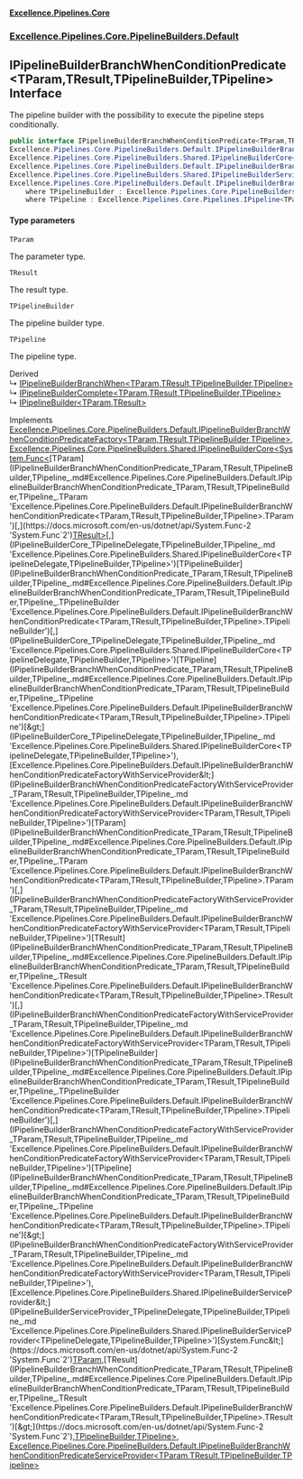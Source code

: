 #### [Excellence.Pipelines.Core](Excellence.Pipelines.md 'Excellence.Pipelines')
### [Excellence.Pipelines.Core.PipelineBuilders.Default](Excellence.Pipelines.md#Excellence.Pipelines.Core.PipelineBuilders.Default 'Excellence.Pipelines.Core.PipelineBuilders.Default')

## IPipelineBuilderBranchWhenConditionPredicate<TParam,TResult,TPipelineBuilder,TPipeline> Interface

The pipeline builder with the possibility to execute the pipeline steps conditionally.

```csharp
public interface IPipelineBuilderBranchWhenConditionPredicate<TParam,TResult,TPipelineBuilder,out TPipeline> :
Excellence.Pipelines.Core.PipelineBuilders.Default.IPipelineBuilderBranchWhenConditionPredicateFactory<TParam, TResult, TPipelineBuilder, TPipeline>,
Excellence.Pipelines.Core.PipelineBuilders.Shared.IPipelineBuilderCore<System.Func<TParam, TResult>, TPipelineBuilder, TPipeline>,
Excellence.Pipelines.Core.PipelineBuilders.Default.IPipelineBuilderBranchWhenConditionPredicateFactoryWithServiceProvider<TParam, TResult, TPipelineBuilder, TPipeline>,
Excellence.Pipelines.Core.PipelineBuilders.Shared.IPipelineBuilderServiceProvider<System.Func<TParam, TResult>, TPipelineBuilder, TPipeline>,
Excellence.Pipelines.Core.PipelineBuilders.Default.IPipelineBuilderBranchWhenConditionPredicateServiceProvider<TParam, TResult, TPipelineBuilder, TPipeline>
    where TPipelineBuilder : Excellence.Pipelines.Core.PipelineBuilders.Default.IPipelineBuilderBranchWhenConditionPredicate<TParam, TResult, TPipelineBuilder, TPipeline>
    where TPipeline : Excellence.Pipelines.Core.Pipelines.IPipeline<TParam, TResult>
```
#### Type parameters

<a name='Excellence.Pipelines.Core.PipelineBuilders.Default.IPipelineBuilderBranchWhenConditionPredicate_TParam,TResult,TPipelineBuilder,TPipeline_.TParam'></a>

`TParam`

The parameter type.

<a name='Excellence.Pipelines.Core.PipelineBuilders.Default.IPipelineBuilderBranchWhenConditionPredicate_TParam,TResult,TPipelineBuilder,TPipeline_.TResult'></a>

`TResult`

The result type.

<a name='Excellence.Pipelines.Core.PipelineBuilders.Default.IPipelineBuilderBranchWhenConditionPredicate_TParam,TResult,TPipelineBuilder,TPipeline_.TPipelineBuilder'></a>

`TPipelineBuilder`

The pipeline builder type.

<a name='Excellence.Pipelines.Core.PipelineBuilders.Default.IPipelineBuilderBranchWhenConditionPredicate_TParam,TResult,TPipelineBuilder,TPipeline_.TPipeline'></a>

`TPipeline`

The pipeline type.

Derived  
&#8627; [IPipelineBuilderBranchWhen&lt;TParam,TResult,TPipelineBuilder,TPipeline&gt;](IPipelineBuilderBranchWhen_TParam,TResult,TPipelineBuilder,TPipeline_.md 'Excellence.Pipelines.Core.PipelineBuilders.Default.IPipelineBuilderBranchWhen<TParam,TResult,TPipelineBuilder,TPipeline>')  
&#8627; [IPipelineBuilderComplete&lt;TParam,TResult,TPipelineBuilder,TPipeline&gt;](IPipelineBuilderComplete_TParam,TResult,TPipelineBuilder,TPipeline_.md 'Excellence.Pipelines.Core.PipelineBuilders.Default.IPipelineBuilderComplete<TParam,TResult,TPipelineBuilder,TPipeline>')  
&#8627; [IPipelineBuilder&lt;TParam,TResult&gt;](IPipelineBuilder_TParam,TResult_.md 'Excellence.Pipelines.Core.PipelineBuilders.IPipelineBuilder<TParam,TResult>')

Implements [Excellence.Pipelines.Core.PipelineBuilders.Default.IPipelineBuilderBranchWhenConditionPredicateFactory&lt;](IPipelineBuilderBranchWhenConditionPredicateFactory_TParam,TResult,TPipelineBuilder,TPipeline_.md 'Excellence.Pipelines.Core.PipelineBuilders.Default.IPipelineBuilderBranchWhenConditionPredicateFactory<TParam,TResult,TPipelineBuilder,TPipeline>')[TParam](IPipelineBuilderBranchWhenConditionPredicate_TParam,TResult,TPipelineBuilder,TPipeline_.md#Excellence.Pipelines.Core.PipelineBuilders.Default.IPipelineBuilderBranchWhenConditionPredicate_TParam,TResult,TPipelineBuilder,TPipeline_.TParam 'Excellence.Pipelines.Core.PipelineBuilders.Default.IPipelineBuilderBranchWhenConditionPredicate<TParam,TResult,TPipelineBuilder,TPipeline>.TParam')[,](IPipelineBuilderBranchWhenConditionPredicateFactory_TParam,TResult,TPipelineBuilder,TPipeline_.md 'Excellence.Pipelines.Core.PipelineBuilders.Default.IPipelineBuilderBranchWhenConditionPredicateFactory<TParam,TResult,TPipelineBuilder,TPipeline>')[TResult](IPipelineBuilderBranchWhenConditionPredicate_TParam,TResult,TPipelineBuilder,TPipeline_.md#Excellence.Pipelines.Core.PipelineBuilders.Default.IPipelineBuilderBranchWhenConditionPredicate_TParam,TResult,TPipelineBuilder,TPipeline_.TResult 'Excellence.Pipelines.Core.PipelineBuilders.Default.IPipelineBuilderBranchWhenConditionPredicate<TParam,TResult,TPipelineBuilder,TPipeline>.TResult')[,](IPipelineBuilderBranchWhenConditionPredicateFactory_TParam,TResult,TPipelineBuilder,TPipeline_.md 'Excellence.Pipelines.Core.PipelineBuilders.Default.IPipelineBuilderBranchWhenConditionPredicateFactory<TParam,TResult,TPipelineBuilder,TPipeline>')[TPipelineBuilder](IPipelineBuilderBranchWhenConditionPredicate_TParam,TResult,TPipelineBuilder,TPipeline_.md#Excellence.Pipelines.Core.PipelineBuilders.Default.IPipelineBuilderBranchWhenConditionPredicate_TParam,TResult,TPipelineBuilder,TPipeline_.TPipelineBuilder 'Excellence.Pipelines.Core.PipelineBuilders.Default.IPipelineBuilderBranchWhenConditionPredicate<TParam,TResult,TPipelineBuilder,TPipeline>.TPipelineBuilder')[,](IPipelineBuilderBranchWhenConditionPredicateFactory_TParam,TResult,TPipelineBuilder,TPipeline_.md 'Excellence.Pipelines.Core.PipelineBuilders.Default.IPipelineBuilderBranchWhenConditionPredicateFactory<TParam,TResult,TPipelineBuilder,TPipeline>')[TPipeline](IPipelineBuilderBranchWhenConditionPredicate_TParam,TResult,TPipelineBuilder,TPipeline_.md#Excellence.Pipelines.Core.PipelineBuilders.Default.IPipelineBuilderBranchWhenConditionPredicate_TParam,TResult,TPipelineBuilder,TPipeline_.TPipeline 'Excellence.Pipelines.Core.PipelineBuilders.Default.IPipelineBuilderBranchWhenConditionPredicate<TParam,TResult,TPipelineBuilder,TPipeline>.TPipeline')[&gt;](IPipelineBuilderBranchWhenConditionPredicateFactory_TParam,TResult,TPipelineBuilder,TPipeline_.md 'Excellence.Pipelines.Core.PipelineBuilders.Default.IPipelineBuilderBranchWhenConditionPredicateFactory<TParam,TResult,TPipelineBuilder,TPipeline>'), [Excellence.Pipelines.Core.PipelineBuilders.Shared.IPipelineBuilderCore&lt;](IPipelineBuilderCore_TPipelineDelegate,TPipelineBuilder,TPipeline_.md 'Excellence.Pipelines.Core.PipelineBuilders.Shared.IPipelineBuilderCore<TPipelineDelegate,TPipelineBuilder,TPipeline>')[System.Func&lt;](https://docs.microsoft.com/en-us/dotnet/api/System.Func-2 'System.Func`2')[TParam](IPipelineBuilderBranchWhenConditionPredicate_TParam,TResult,TPipelineBuilder,TPipeline_.md#Excellence.Pipelines.Core.PipelineBuilders.Default.IPipelineBuilderBranchWhenConditionPredicate_TParam,TResult,TPipelineBuilder,TPipeline_.TParam 'Excellence.Pipelines.Core.PipelineBuilders.Default.IPipelineBuilderBranchWhenConditionPredicate<TParam,TResult,TPipelineBuilder,TPipeline>.TParam')[,](https://docs.microsoft.com/en-us/dotnet/api/System.Func-2 'System.Func`2')[TResult](IPipelineBuilderBranchWhenConditionPredicate_TParam,TResult,TPipelineBuilder,TPipeline_.md#Excellence.Pipelines.Core.PipelineBuilders.Default.IPipelineBuilderBranchWhenConditionPredicate_TParam,TResult,TPipelineBuilder,TPipeline_.TResult 'Excellence.Pipelines.Core.PipelineBuilders.Default.IPipelineBuilderBranchWhenConditionPredicate<TParam,TResult,TPipelineBuilder,TPipeline>.TResult')[&gt;](https://docs.microsoft.com/en-us/dotnet/api/System.Func-2 'System.Func`2')[,](IPipelineBuilderCore_TPipelineDelegate,TPipelineBuilder,TPipeline_.md 'Excellence.Pipelines.Core.PipelineBuilders.Shared.IPipelineBuilderCore<TPipelineDelegate,TPipelineBuilder,TPipeline>')[TPipelineBuilder](IPipelineBuilderBranchWhenConditionPredicate_TParam,TResult,TPipelineBuilder,TPipeline_.md#Excellence.Pipelines.Core.PipelineBuilders.Default.IPipelineBuilderBranchWhenConditionPredicate_TParam,TResult,TPipelineBuilder,TPipeline_.TPipelineBuilder 'Excellence.Pipelines.Core.PipelineBuilders.Default.IPipelineBuilderBranchWhenConditionPredicate<TParam,TResult,TPipelineBuilder,TPipeline>.TPipelineBuilder')[,](IPipelineBuilderCore_TPipelineDelegate,TPipelineBuilder,TPipeline_.md 'Excellence.Pipelines.Core.PipelineBuilders.Shared.IPipelineBuilderCore<TPipelineDelegate,TPipelineBuilder,TPipeline>')[TPipeline](IPipelineBuilderBranchWhenConditionPredicate_TParam,TResult,TPipelineBuilder,TPipeline_.md#Excellence.Pipelines.Core.PipelineBuilders.Default.IPipelineBuilderBranchWhenConditionPredicate_TParam,TResult,TPipelineBuilder,TPipeline_.TPipeline 'Excellence.Pipelines.Core.PipelineBuilders.Default.IPipelineBuilderBranchWhenConditionPredicate<TParam,TResult,TPipelineBuilder,TPipeline>.TPipeline')[&gt;](IPipelineBuilderCore_TPipelineDelegate,TPipelineBuilder,TPipeline_.md 'Excellence.Pipelines.Core.PipelineBuilders.Shared.IPipelineBuilderCore<TPipelineDelegate,TPipelineBuilder,TPipeline>'), [Excellence.Pipelines.Core.PipelineBuilders.Default.IPipelineBuilderBranchWhenConditionPredicateFactoryWithServiceProvider&lt;](IPipelineBuilderBranchWhenConditionPredicateFactoryWithServiceProvider_TParam,TResult,TPipelineBuilder,TPipeline_.md 'Excellence.Pipelines.Core.PipelineBuilders.Default.IPipelineBuilderBranchWhenConditionPredicateFactoryWithServiceProvider<TParam,TResult,TPipelineBuilder,TPipeline>')[TParam](IPipelineBuilderBranchWhenConditionPredicate_TParam,TResult,TPipelineBuilder,TPipeline_.md#Excellence.Pipelines.Core.PipelineBuilders.Default.IPipelineBuilderBranchWhenConditionPredicate_TParam,TResult,TPipelineBuilder,TPipeline_.TParam 'Excellence.Pipelines.Core.PipelineBuilders.Default.IPipelineBuilderBranchWhenConditionPredicate<TParam,TResult,TPipelineBuilder,TPipeline>.TParam')[,](IPipelineBuilderBranchWhenConditionPredicateFactoryWithServiceProvider_TParam,TResult,TPipelineBuilder,TPipeline_.md 'Excellence.Pipelines.Core.PipelineBuilders.Default.IPipelineBuilderBranchWhenConditionPredicateFactoryWithServiceProvider<TParam,TResult,TPipelineBuilder,TPipeline>')[TResult](IPipelineBuilderBranchWhenConditionPredicate_TParam,TResult,TPipelineBuilder,TPipeline_.md#Excellence.Pipelines.Core.PipelineBuilders.Default.IPipelineBuilderBranchWhenConditionPredicate_TParam,TResult,TPipelineBuilder,TPipeline_.TResult 'Excellence.Pipelines.Core.PipelineBuilders.Default.IPipelineBuilderBranchWhenConditionPredicate<TParam,TResult,TPipelineBuilder,TPipeline>.TResult')[,](IPipelineBuilderBranchWhenConditionPredicateFactoryWithServiceProvider_TParam,TResult,TPipelineBuilder,TPipeline_.md 'Excellence.Pipelines.Core.PipelineBuilders.Default.IPipelineBuilderBranchWhenConditionPredicateFactoryWithServiceProvider<TParam,TResult,TPipelineBuilder,TPipeline>')[TPipelineBuilder](IPipelineBuilderBranchWhenConditionPredicate_TParam,TResult,TPipelineBuilder,TPipeline_.md#Excellence.Pipelines.Core.PipelineBuilders.Default.IPipelineBuilderBranchWhenConditionPredicate_TParam,TResult,TPipelineBuilder,TPipeline_.TPipelineBuilder 'Excellence.Pipelines.Core.PipelineBuilders.Default.IPipelineBuilderBranchWhenConditionPredicate<TParam,TResult,TPipelineBuilder,TPipeline>.TPipelineBuilder')[,](IPipelineBuilderBranchWhenConditionPredicateFactoryWithServiceProvider_TParam,TResult,TPipelineBuilder,TPipeline_.md 'Excellence.Pipelines.Core.PipelineBuilders.Default.IPipelineBuilderBranchWhenConditionPredicateFactoryWithServiceProvider<TParam,TResult,TPipelineBuilder,TPipeline>')[TPipeline](IPipelineBuilderBranchWhenConditionPredicate_TParam,TResult,TPipelineBuilder,TPipeline_.md#Excellence.Pipelines.Core.PipelineBuilders.Default.IPipelineBuilderBranchWhenConditionPredicate_TParam,TResult,TPipelineBuilder,TPipeline_.TPipeline 'Excellence.Pipelines.Core.PipelineBuilders.Default.IPipelineBuilderBranchWhenConditionPredicate<TParam,TResult,TPipelineBuilder,TPipeline>.TPipeline')[&gt;](IPipelineBuilderBranchWhenConditionPredicateFactoryWithServiceProvider_TParam,TResult,TPipelineBuilder,TPipeline_.md 'Excellence.Pipelines.Core.PipelineBuilders.Default.IPipelineBuilderBranchWhenConditionPredicateFactoryWithServiceProvider<TParam,TResult,TPipelineBuilder,TPipeline>'), [Excellence.Pipelines.Core.PipelineBuilders.Shared.IPipelineBuilderServiceProvider&lt;](IPipelineBuilderServiceProvider_TPipelineDelegate,TPipelineBuilder,TPipeline_.md 'Excellence.Pipelines.Core.PipelineBuilders.Shared.IPipelineBuilderServiceProvider<TPipelineDelegate,TPipelineBuilder,TPipeline>')[System.Func&lt;](https://docs.microsoft.com/en-us/dotnet/api/System.Func-2 'System.Func`2')[TParam](IPipelineBuilderBranchWhenConditionPredicate_TParam,TResult,TPipelineBuilder,TPipeline_.md#Excellence.Pipelines.Core.PipelineBuilders.Default.IPipelineBuilderBranchWhenConditionPredicate_TParam,TResult,TPipelineBuilder,TPipeline_.TParam 'Excellence.Pipelines.Core.PipelineBuilders.Default.IPipelineBuilderBranchWhenConditionPredicate<TParam,TResult,TPipelineBuilder,TPipeline>.TParam')[,](https://docs.microsoft.com/en-us/dotnet/api/System.Func-2 'System.Func`2')[TResult](IPipelineBuilderBranchWhenConditionPredicate_TParam,TResult,TPipelineBuilder,TPipeline_.md#Excellence.Pipelines.Core.PipelineBuilders.Default.IPipelineBuilderBranchWhenConditionPredicate_TParam,TResult,TPipelineBuilder,TPipeline_.TResult 'Excellence.Pipelines.Core.PipelineBuilders.Default.IPipelineBuilderBranchWhenConditionPredicate<TParam,TResult,TPipelineBuilder,TPipeline>.TResult')[&gt;](https://docs.microsoft.com/en-us/dotnet/api/System.Func-2 'System.Func`2')[,](IPipelineBuilderServiceProvider_TPipelineDelegate,TPipelineBuilder,TPipeline_.md 'Excellence.Pipelines.Core.PipelineBuilders.Shared.IPipelineBuilderServiceProvider<TPipelineDelegate,TPipelineBuilder,TPipeline>')[TPipelineBuilder](IPipelineBuilderBranchWhenConditionPredicate_TParam,TResult,TPipelineBuilder,TPipeline_.md#Excellence.Pipelines.Core.PipelineBuilders.Default.IPipelineBuilderBranchWhenConditionPredicate_TParam,TResult,TPipelineBuilder,TPipeline_.TPipelineBuilder 'Excellence.Pipelines.Core.PipelineBuilders.Default.IPipelineBuilderBranchWhenConditionPredicate<TParam,TResult,TPipelineBuilder,TPipeline>.TPipelineBuilder')[,](IPipelineBuilderServiceProvider_TPipelineDelegate,TPipelineBuilder,TPipeline_.md 'Excellence.Pipelines.Core.PipelineBuilders.Shared.IPipelineBuilderServiceProvider<TPipelineDelegate,TPipelineBuilder,TPipeline>')[TPipeline](IPipelineBuilderBranchWhenConditionPredicate_TParam,TResult,TPipelineBuilder,TPipeline_.md#Excellence.Pipelines.Core.PipelineBuilders.Default.IPipelineBuilderBranchWhenConditionPredicate_TParam,TResult,TPipelineBuilder,TPipeline_.TPipeline 'Excellence.Pipelines.Core.PipelineBuilders.Default.IPipelineBuilderBranchWhenConditionPredicate<TParam,TResult,TPipelineBuilder,TPipeline>.TPipeline')[&gt;](IPipelineBuilderServiceProvider_TPipelineDelegate,TPipelineBuilder,TPipeline_.md 'Excellence.Pipelines.Core.PipelineBuilders.Shared.IPipelineBuilderServiceProvider<TPipelineDelegate,TPipelineBuilder,TPipeline>'), [Excellence.Pipelines.Core.PipelineBuilders.Default.IPipelineBuilderBranchWhenConditionPredicateServiceProvider&lt;](IPipelineBuilderBranchWhenConditionPredicateServiceProvider_TParam,TResult,TPipelineBuilder,TPipeline_.md 'Excellence.Pipelines.Core.PipelineBuilders.Default.IPipelineBuilderBranchWhenConditionPredicateServiceProvider<TParam,TResult,TPipelineBuilder,TPipeline>')[TParam](IPipelineBuilderBranchWhenConditionPredicate_TParam,TResult,TPipelineBuilder,TPipeline_.md#Excellence.Pipelines.Core.PipelineBuilders.Default.IPipelineBuilderBranchWhenConditionPredicate_TParam,TResult,TPipelineBuilder,TPipeline_.TParam 'Excellence.Pipelines.Core.PipelineBuilders.Default.IPipelineBuilderBranchWhenConditionPredicate<TParam,TResult,TPipelineBuilder,TPipeline>.TParam')[,](IPipelineBuilderBranchWhenConditionPredicateServiceProvider_TParam,TResult,TPipelineBuilder,TPipeline_.md 'Excellence.Pipelines.Core.PipelineBuilders.Default.IPipelineBuilderBranchWhenConditionPredicateServiceProvider<TParam,TResult,TPipelineBuilder,TPipeline>')[TResult](IPipelineBuilderBranchWhenConditionPredicate_TParam,TResult,TPipelineBuilder,TPipeline_.md#Excellence.Pipelines.Core.PipelineBuilders.Default.IPipelineBuilderBranchWhenConditionPredicate_TParam,TResult,TPipelineBuilder,TPipeline_.TResult 'Excellence.Pipelines.Core.PipelineBuilders.Default.IPipelineBuilderBranchWhenConditionPredicate<TParam,TResult,TPipelineBuilder,TPipeline>.TResult')[,](IPipelineBuilderBranchWhenConditionPredicateServiceProvider_TParam,TResult,TPipelineBuilder,TPipeline_.md 'Excellence.Pipelines.Core.PipelineBuilders.Default.IPipelineBuilderBranchWhenConditionPredicateServiceProvider<TParam,TResult,TPipelineBuilder,TPipeline>')[TPipelineBuilder](IPipelineBuilderBranchWhenConditionPredicate_TParam,TResult,TPipelineBuilder,TPipeline_.md#Excellence.Pipelines.Core.PipelineBuilders.Default.IPipelineBuilderBranchWhenConditionPredicate_TParam,TResult,TPipelineBuilder,TPipeline_.TPipelineBuilder 'Excellence.Pipelines.Core.PipelineBuilders.Default.IPipelineBuilderBranchWhenConditionPredicate<TParam,TResult,TPipelineBuilder,TPipeline>.TPipelineBuilder')[,](IPipelineBuilderBranchWhenConditionPredicateServiceProvider_TParam,TResult,TPipelineBuilder,TPipeline_.md 'Excellence.Pipelines.Core.PipelineBuilders.Default.IPipelineBuilderBranchWhenConditionPredicateServiceProvider<TParam,TResult,TPipelineBuilder,TPipeline>')[TPipeline](IPipelineBuilderBranchWhenConditionPredicate_TParam,TResult,TPipelineBuilder,TPipeline_.md#Excellence.Pipelines.Core.PipelineBuilders.Default.IPipelineBuilderBranchWhenConditionPredicate_TParam,TResult,TPipelineBuilder,TPipeline_.TPipeline 'Excellence.Pipelines.Core.PipelineBuilders.Default.IPipelineBuilderBranchWhenConditionPredicate<TParam,TResult,TPipelineBuilder,TPipeline>.TPipeline')[&gt;](IPipelineBuilderBranchWhenConditionPredicateServiceProvider_TParam,TResult,TPipelineBuilder,TPipeline_.md 'Excellence.Pipelines.Core.PipelineBuilders.Default.IPipelineBuilderBranchWhenConditionPredicateServiceProvider<TParam,TResult,TPipelineBuilder,TPipeline>')